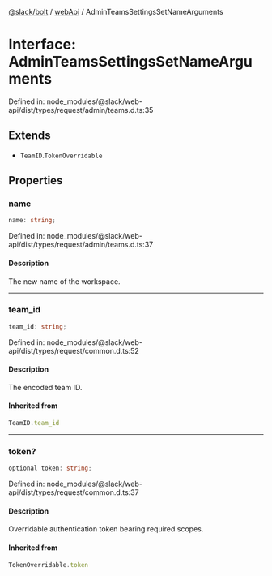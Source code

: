 [@slack/bolt](../../../../index.md) / [webApi](../index.md) / AdminTeamsSettingsSetNameArguments

# Interface: AdminTeamsSettingsSetNameArguments

Defined in: node\_modules/@slack/web-api/dist/types/request/admin/teams.d.ts:35

## Extends

- `TeamID`.`TokenOverridable`

## Properties

### name

```ts
name: string;
```

Defined in: node\_modules/@slack/web-api/dist/types/request/admin/teams.d.ts:37

#### Description

The new name of the workspace.

***

### team\_id

```ts
team_id: string;
```

Defined in: node\_modules/@slack/web-api/dist/types/request/common.d.ts:52

#### Description

The encoded team ID.

#### Inherited from

```ts
TeamID.team_id
```

***

### token?

```ts
optional token: string;
```

Defined in: node\_modules/@slack/web-api/dist/types/request/common.d.ts:37

#### Description

Overridable authentication token bearing required scopes.

#### Inherited from

```ts
TokenOverridable.token
```
